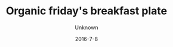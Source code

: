 ---
title: 'Organic friday''s breakfast plate'
description: 'Freshly baked whole grain bun, butter, cheese, homemade humus, greek yogurt with homemade honey-roasted granola, fresh fruit, soft-boiled egg, and a homemade pancake with agave-syrup.'
image: cae447d6e5258720068fd2e7edcfb7414146ab9b
price: '70'
size: '2'
color: '#ffffff'
category: breakfast
tags: Breakfast
meta:
    id: 9bas2f81ba24a8951658a45583feed4a98b4f37e
    parentId: f20f57fa9c3d8bff0902cfb33f350091a3a48d51
    language: en
date: '2016-7-8'
author: Unknown
---